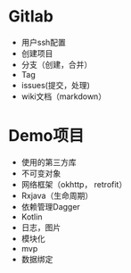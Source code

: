 # Gitlab

* 用户ssh配置
* 创建项目
* 分支（创建，合并）
* Tag
* issues(提交，处理)
* wiki文档（markdown）

# Demo项目

* 使用的第三方库
 * 不可变对象
 * 网络框架（okhttp， retrofit）
 * Rxjava（生命周期）
 * 依赖管理Dagger
 * Kotlin
 * 日志，图片
* 模块化
* mvp
* 数据绑定
 